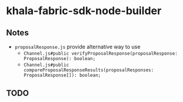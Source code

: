 # khala-fabric-sdk-node-builder

## Notes
-  `proposalResponse.js` provide alternative way to use
    - `Channel.js#public verifyProposalResponse(proposalResponse: ProposalResponse): boolean;`
    - `Channel.js#public compareProposalResponseResults(proposalResponses: ProposalResponse[]): boolean;`

## TODO
       